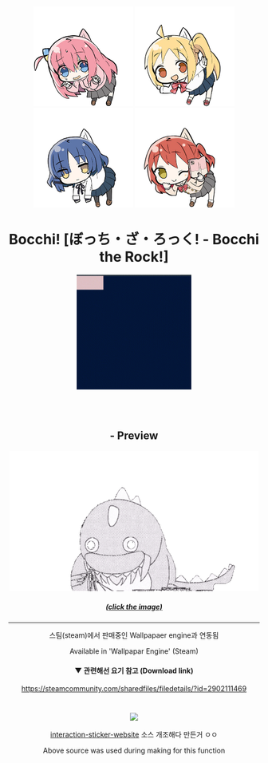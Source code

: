 <div align = "center">

<img src = "imgs/bocchi.png" width = "200px"> <img src = "imgs/nijika.png" width = "200px"> <img src = "imgs/ryo.png" width = "200px"> <img src = "imgs/kita.png" width = "200px">

<h1> Bocchi! [ぼっち・ざ・ろっく! - Bocchi the Rock!] </h1>
<img src = "imgs/bocchi!.gif" width = "230px">




</br></br>


## - Preview


<a href = "https://aber1047.github.io/bocchi/">
<img src = "imgs/bocchi_godzilla_.gif" width = "500px"> 

##### (click the image)

</a>

-------------




스팀(steam)에서 판매중인 Wallpapaer engine과 연동됨

Available in 'Wallpapar Engine' (Steam)

#### ▼ 관련해선 요기 참고 (Download link)
https://steamcommunity.com/sharedfiles/filedetails/?id=2902111469


#

<img src = "imgs/shake.gif" width = "230px"> 

<a href = "https://github.com/ABER1047/interaction-sticker-website">interaction-sticker-website</a> 소스 개조해다 만든거 ㅇㅇ

Above source was used during making for this function


</div>
